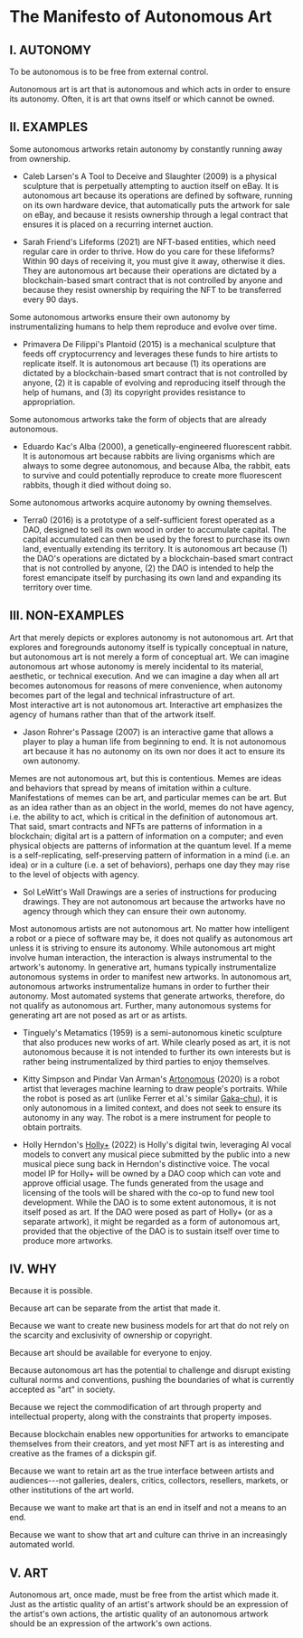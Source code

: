 # The Manifesto of Autonomous Art

## I. AUTONOMY

To be autonomous is to be free from external control.

Autonomous art is art that is autonomous and which acts in order to ensure its autonomy. Often, it is art that owns itself or which cannot be owned.

## II. EXAMPLES

Some autonomous artworks retain autonomy by constantly running away from ownership.

-   Caleb Larsen's A Tool to Deceive and Slaughter (2009) is a physical sculpture that is perpetually attempting to auction itself on eBay. It is autonomous art because its operations are defined by software, running on its own hardware device, that automatically puts the artwork for sale on eBay, and because it resists ownership through a legal contract that ensures it is placed on a recurring internet auction.

-   Sarah Friend's Lifeforms (2021) are NFT-based entities, which need regular care in order to thrive. How do you care for these lifeforms? Within 90 days of receiving it, you must give it away, otherwise it dies. They are autonomous art because their operations are dictated by a blockchain-based smart contract that is not controlled by anyone and because they resist ownership by requiring the NFT to be transferred every 90 days.

Some autonomous artworks ensure their own autonomy by instrumentalizing humans to help them reproduce and evolve over time.

-   Primavera De Filippi's Plantoid (2015) is a mechanical sculpture that feeds off cryptocurrency and leverages these funds to hire artists to replicate itself. It is autonomous art because (1) its operations are dictated by a blockchain-based smart contract that is not controlled by anyone, (2) it is capable of evolving and reproducing itself through the help of humans, and (3) its copyright provides resistance to appropriation.

Some autonomous artworks take the form of objects that are already autonomous.

-   Eduardo Kac's Alba (2000), a genetically-engineered fluorescent rabbit. It is autonomous art because rabbits are living organisms which are always to some degree autonomous, and because Alba, the rabbit, eats to survive and could potentially reproduce to create more fluorescent rabbits, though it died without doing so.

Some autonomous artworks acquire autonomy by owning themselves.

-   Terra0 (2016) is a prototype of a self-sufficient forest operated as a DAO, designed to sell its own wood in order to accumulate capital. The capital accumulated can then be used by the forest to purchase its own land, eventually extending its territory. It is autonomous art because (1) the DAO's operations are dictated by a blockchain-based smart contract that is not controlled by anyone, (2) the DAO is intended to help the forest emancipate itself by purchasing its own land and expanding its territory over time.

## III. NON-EXAMPLES

Art that merely depicts or explores autonomy is not autonomous art. Art that explores and foregrounds autonomy itself is typically conceptual in nature, but autonomous art is not merely a form of conceptual art. We can imagine autonomous art whose autonomy is merely incidental to its material, aesthetic, or technical execution. And we can imagine a day when all art becomes autonomous for reasons of mere convenience, when autonomy becomes part of the legal and technical infrastructure of art.\
Most interactive art is not autonomous art. Interactive art emphasizes the agency of humans rather than that of the artwork itself.

-   Jason Rohrer's Passage (2007) is an interactive game that allows a player to play a human life from beginning to end. It is not autonomous art because it has no autonomy on its own nor does it act to ensure its own autonomy.

Memes are not autonomous art, but this is contentious. Memes are ideas and behaviors that spread by means of imitation within a culture. Manifestations of memes can be art, and particular memes can be art. But as an idea rather than as an object in the world, memes do not have agency, i.e. the ability to act, which is critical in the definition of autonomous art. That said, smart contracts and NFTs are patterns of information in a blockchain; digital art is a pattern of information on a computer; and even physical objects are patterns of information at the quantum level. If a meme is a self-replicating, self-preserving pattern of information in a mind (i.e. an idea) or in a culture (i.e. a set of behaviors), perhaps one day they may rise to the level of objects with agency.

-   Sol LeWitt's Wall Drawings are a series of instructions for producing drawings. They are not autonomous art because the artworks have no agency through which they can ensure their own autonomy.

Most autonomous artists are not autonomous art. No matter how intelligent a robot or a piece of software may be, it does not qualify as autonomous art unless it is striving to ensure its autonomy. While autonomous art might involve human interaction, the interaction is always instrumental to the artwork's autonomy. In generative art, humans typically instrumentalize autonomous systems in order to manifest new artworks. In autonomous art, autonomous artworks instrumentalize humans in order to further their autonomy. Most automated systems that generate artworks, therefore, do not qualify as autonomous art. Further, many autonomous systems for generating art are not posed as art or as artists.

-   Tinguely's Metamatics (1959) is a semi-autonomous kinetic sculpture that also produces new works of art. While clearly posed as art, it is not autonomous because it is not intended to further its own interests but is rather being instrumentalized by third parties to enjoy themselves.

-   Kitty Simpson and Pindar Van Arman's [Artonomous](https://artonomo.us/) (2020) is a robot artist that leverages machine learning to draw people's portraits. While the robot is posed as art (unlike Ferrer et al.'s similar [Gaka-chu](https://gaka-chu.online/)), it is only autonomous in a limited context, and does not seek to ensure its autonomy in any way. The robot is a mere instrument for people to obtain portraits.

-   Holly Herndon's [Holly+](https://holly.plus/)  (2022) is Holly's digital twin, leveraging AI vocal models to convert any musical piece submitted by the public into a new musical piece sung back in Herndon's distinctive voice. The vocal model IP for Holly+ will be owned by a DAO coop which can vote and approve official usage. The funds generated from the usage and licensing of the tools will be shared with the co-op to fund new tool development. While the DAO is to some extent autonomous, it is not itself posed as art. If the DAO were posed as part of Holly+ (or as a separate artwork), it might be regarded as a form of autonomous art, provided that the objective of the DAO is to sustain itself over time to produce more artworks.

## IV. WHY

Because it is possible.

Because art can be separate from the artist that made it.

Because we want to create new business models for art that do not rely on the scarcity and exclusivity of ownership or copyright.

Because art should be available for everyone to enjoy.

Because autonomous art has the potential to challenge and disrupt existing cultural norms and conventions, pushing the boundaries of what is currently accepted as "art" in society.

Because we reject the commodification of art through property and intellectual property, along with the constraints that property imposes.

Because blockchain enables new opportunities for artworks to emancipate themselves from their creators, and yet most NFT art is as interesting and creative as the frames of a dickspin gif.

Because we want to retain art as the true interface between artists and audiences---not galleries, dealers, critics, collectors, resellers, markets, or other institutions of the art world.

Because we want to make art that is an end in itself and not a means to an end.

Because we want to show that art and culture can thrive in an increasingly automated world.

## V. ART

Autonomous art, once made, must be free from the artist which made it. Just as the artistic quality of an artist's artwork should be an expression of the artist's own actions, the artistic quality of an autonomous artwork should be an expression of the artwork's own actions.
